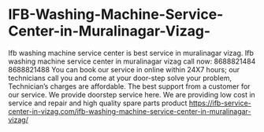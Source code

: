 # IFB-Washing-Machine-Service-Center-in-Muralinagar-Vizag-
Ifb washing machine service center is best service in muralinagar vizag. Ifb washing machine service center in muralinagar vizag call now: 8688821484 8688821488 You can book our service in online within 24X7 hours; our technicians call you and come at your door-step solve your problem, Technician’s charges are affordable.  The best support from a customer for our service. We provide doorstep service here. We are providing low cost in service and repair and high quality spare parts product https://ifb-service-center-in-vizag.com/ifb-washing-machine-service-center-in-muralinagar-vizag/
